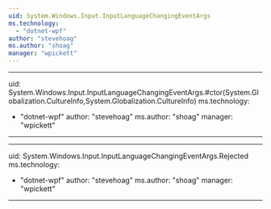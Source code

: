```yaml
---
uid: System.Windows.Input.InputLanguageChangingEventArgs
ms.technology: 
  - "dotnet-wpf"
author: "stevehoag"
ms.author: "shoag"
manager: "wpickett"
---
```


---
uid: System.Windows.Input.InputLanguageChangingEventArgs.#ctor(System.Globalization.CultureInfo,System.Globalization.CultureInfo)
ms.technology: 
  - "dotnet-wpf"
author: "stevehoag"
ms.author: "shoag"
manager: "wpickett"
---

---
uid: System.Windows.Input.InputLanguageChangingEventArgs.Rejected
ms.technology: 
  - "dotnet-wpf"
author: "stevehoag"
ms.author: "shoag"
manager: "wpickett"
---
